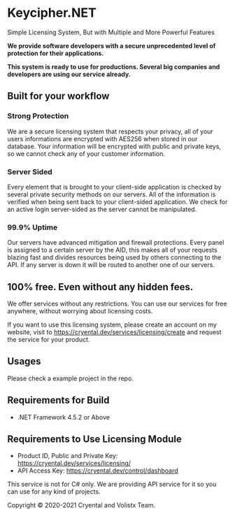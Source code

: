 # Keycipher.NET
Simple Licensing System, But with Multiple and More Powerful Features

**We provide software developers with a secure unprecedented level of protection for their applications.**

**This system is ready to use for productions. Several big companies and developers are using our service already.**


## Built for your workflow
### Strong Protection
We are a secure licensing system that respects your privacy, all of your users informations are encrypted with AES256 when stored in our database.
Your information will be encrypted with public and private keys, so we cannot check any of your customer information.

### Server Sided
Every element that is brought to your client-side application is checked by several private security methods on our servers. All of the information is verified when being sent back to your client-sided application. We check for an active login server-sided as the server cannot be manipulated.

### 99.9% Uptime
Our servers have advanced mitigation and firewall protections. Every panel is assigned to a certain server by the AID, this makes all of your requests blazing fast and divides resources being used by others connecting to the API. If any server is down it will be routed to another one of our servers.

## 100% free. Even without any hidden fees.
We offer services without any restrictions. You can use our services for free anywhere, without worrying about licensing costs.

If you want to use this licensing system, please create an account on my website, visit to https://cryental.dev/services/licensing/create and request the service for your product.

## Usages
Please check a example project in the repo.

## Requirements for Build
- .NET Framework 4.5.2 or Above

## Requirements to Use Licensing Module
- Product ID, Public and Private Key: https://cryental.dev/services/licensing/
- API Access Key: https://cryental.dev/control/dashboard


This service is not for C# only. We are providing API service for it so you can use for any kind of projects.

Copyright © 2020-2021 Cryental and Volistx Team.
